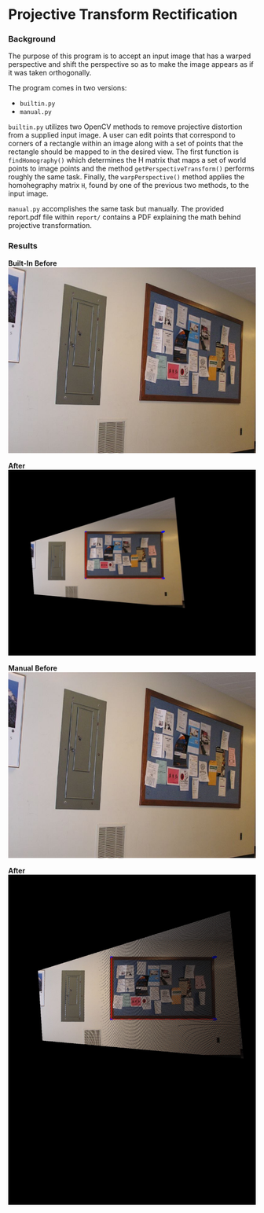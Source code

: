 # Projective Transform Rectification

### Background

The purpose of this program is to accept an input image that has a warped perspective and shift the perspective so as to make the image appears as if it was taken orthogonally.

The program comes in two versions:
 * `builtin.py`
 * `manual.py`

`builtin.py` utilizes two OpenCV methods to remove projective distortion from a supplied input image. A user can edit points that correspond to corners of a rectangle within an image along with a set of points that the rectangle should be mapped to in the desired view. The first function is `findHomography()` which determines the H matrix that maps a set of world points to image points and the method `getPerspectiveTransform()` performs roughly the same task. Finally, the `warpPerspective()` method applies the homohegraphy matrix `H`, found by one of the previous two methods, to the input image.

`manual.py` accomplishes the same task but manually. The provided report.pdf file within `report/` contains a PDF explaining the math behind projective transformation.

### Results
**__Built-In__**
**Before**
![alt-text](images/before.jpg)

**After**
![alt-text](results/after_builtin.jpg)

**__Manual__**
**Before**
![alt-text](images/before.jpg)

**After**
![alt-text](results/after_manual.jpg)
